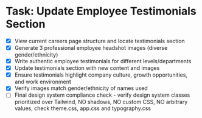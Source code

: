 # Task: Update Employee Testimonials Section

- [x] View current careers page structure and locate testimonials section
- [x] Generate 3 professional employee headshot images (diverse gender/ethnicity)
- [x] Write authentic employee testimonials for different levels/departments
- [x] Update testimonials section with new content and images
- [x] Ensure testimonials highlight company culture, growth opportunities, and work environment
- [x] Verify images match gender/ethnicity of names used
- [ ] Final design system compliance check - verify design system classes prioritized over Tailwind, NO shadows, NO custom CSS, NO arbitrary values, check theme.css, app.css and typography.css